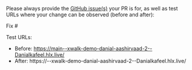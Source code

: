Please always provide the [GitHub issue(s)](../issues) your PR is for, as well as test URLs where your change can be observed (before and after):

Fix #<gh-issue-id>

Test URLs:
- Before: https://main--xwalk-demo-danial-aashirvaad-2--Danialkafeel.hlx.live/
- After: https://<branch>--xwalk-demo-danial-aashirvaad-2--Danialkafeel.hlx.live/
